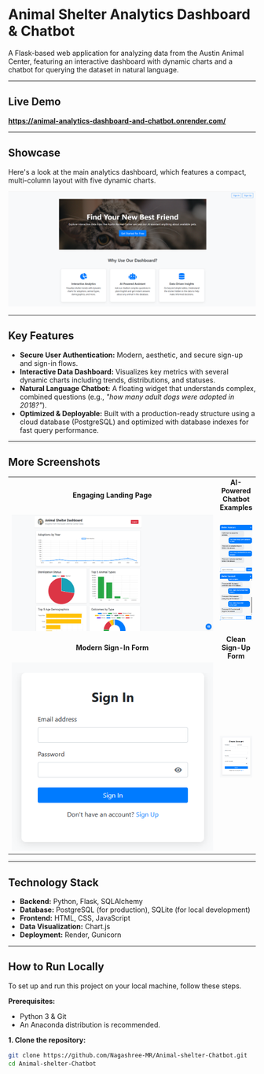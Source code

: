 # Animal Shelter Analytics Dashboard & Chatbot

A Flask-based web application for analyzing data from the Austin Animal Center, featuring an interactive dashboard with dynamic charts and a chatbot for querying the dataset in natural language.

---

## Live Demo

**https://animal-analytics-dashboard-and-chatbot.onrender.com/**

---

## Showcase

Here's a look at the main analytics dashboard, which features a compact, multi-column layout with five dynamic charts.

![Main Dashboard View](Screenshots/Dashboard.png)

---

## Key Features

*   **Secure User Authentication:** Modern, aesthetic, and secure sign-up and sign-in flows.
*   **Interactive Data Dashboard:** Visualizes key metrics with several dynamic charts including trends, distributions, and statuses.
*   **Natural Language Chatbot:** A floating widget that understands complex, combined questions (e.g., *"how many adult dogs were adopted in 2018?"*).
*   **Optimized & Deployable:** Built with a production-ready structure using a cloud database (PostgreSQL) and optimized with database indexes for fast query performance.

---

## More Screenshots

<table>
  <tr>
    <td align="center" width="150%"><strong>Engaging Landing Page</strong></td>
    <td align="center"><strong>AI-Powered Chatbot Examples</strong></td>
  </tr>
  <tr>
    <td><img src="Screenshots/landing-page.png" alt="Landing Page" width="100%"></td>
    <td>
      <img src="Screenshots/Chat1.png" alt="Chatbot Demo 1" width="100%">
      <br> 
      <img src="Screenshots/Chat2.png" alt="Chatbot Demo 2" width="100%">
    </td>
  </tr>
  <tr>
    <td align="center"><strong>Modern Sign-In Form</strong></td>
    <td align="center"><strong>Clean Sign-Up Form</strong></td>
  </tr>
    <tr>
    <td><img src="Screenshots/SignIn.png" alt="Sign In Page" width="100%"></td>
    <td><img src="Screenshots/SignUp.png" alt="Sign Up Page" width="100%"></td>
  </tr>
</table>

---

## Technology Stack

*   **Backend:** Python, Flask, SQLAlchemy
*   **Database:** PostgreSQL (for production), SQLite (for local development)
*   **Frontend:** HTML, CSS, JavaScript
*   **Data Visualization:** Chart.js
*   **Deployment:** Render, Gunicorn

---

## How to Run Locally

To set up and run this project on your local machine, follow these steps.

**Prerequisites:**
*   Python 3 & Git
*   An Anaconda distribution is recommended.

**1. Clone the repository:**
```bash
git clone https://github.com/Nagashree-MR/Animal-shelter-Chatbot.git
cd Animal-shelter-Chatbot